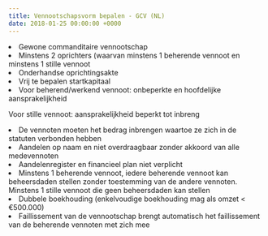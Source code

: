 ```yaml
---
title: Vennootschapsvorm bepalen - GCV (NL)
date: 2018-01-25 00:00:00 +0000
---
```

<li>Gewone commanditaire vennootschap</li> 

<li>Minstens 2 oprichters (waarvan minstens 1 beherende vennoot en minstens 1 stille vennoot</li> 

<li>Onderhandse oprichtingsakte</li>

<li>Vrij te bepalen startkapitaal</li> 

<li>Voor beherend/werkend vennoot: onbeperkte en hoofdelijke aansprakelijkheid

Voor stille vennoot: aansprakelijkheid beperkt tot inbreng</li> 

<li>De vennoten moeten het bedrag inbrengen waartoe ze zich in de statuten verbonden hebben</li> 

<li>Aandelen op naam en niet overdraagbaar zonder akkoord van alle medevennoten</li>

<li>Aandelenregister en financieel plan niet verplicht</li>

<li>Minstens 1 beherende vennoot, iedere beherende vennoot kan beheersdaden stellen zonder toestemming van de andere vennoten. Minstens 1 stille vennoot die geen beheersdaden kan stellen</li>

<li>Dubbele boekhouding (enkelvoudige boekhouding mag als omzet < €500.000)</li>

<li> Faillissement van de vennootschap brengt automatisch het faillissement van de beherende vennoten met zich mee</li>